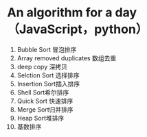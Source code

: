 # An algorithm for a day（JavaScript，python）
1. Bubble Sort 冒泡排序
2. Array removed duplicates 数组去重
3. deep copy 深拷贝
4. Selction Sort 选择排序
5. Insertion Sort插入排序
6. Shell Sort希尔排序
7. Quick Sort 快速排序
8. Merge Sort归并排序	
9. Heap Sort堆排序
10. 基数排序